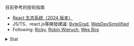 



目前參考的技術指南 
- [React 生态系统（2024 版本）](https://mp.weixin.qq.com/s?chksm=cfc45231f8b3db27fe7f69674591021f3f65ba32d95bfa0674b10776cc7505284f53effe9aab&exptype=unsubscribed_card_recommend_article_u2i_mainprocess_coarse_sort_tlfeeds&ranksessionid=1707506157&mid=2247486537&sn=845786714a50dbfa2c976ba4acd734d2&idx=1&__biz=Mzg5MTk4MDU2Nw%3D%3D&scene=169&subscene=200&sessionid=1707506157&flutter_pos=11&clicktime=1707506350&enterid=1707506350&finder_biz_enter_id=5&ascene=56&realreporttime=1707506350323&forceh5=1&devicetype=android-33&version=28002c51&nettype=WIFI&lang=zh_TW&session_us=gh_722a0aa2ba05&countrycode=SG&exportkey=n_ChQIAhIQFvCIuoV9FjKzXPfHohkhqhLrAQIE97dBBAEAAAAAADwEL%2FbyRngAAAAOpnltbLcz9gKNyK89dVj0EyYV9mbJUZ68E%2FNg5cXCvjHeByNdf3D6ZM6ZK1Y0z9QpZwz7i3PxJyK3pHrxUCTpvc%2B8OSOIUFw7ygZNs5Xi3hNVyZADspVU19aMLYy3Y4n83e5o4eC31ZzFK3UOmBy69Et3yNbcwb58uf5ueHNsaCPt8RWlr%2FwJKUdpvng2weH%2BLMBjFHdFPzdJnus%2Fz8YxFuaebrhYiDVAM7KOTFNqhWEVSoq29qYK3f25B3gztT1jf8O3q9Sol4Tx62XkSruRaDA7Af4%3D&pass_ticket=xaMNpu0Lio0uKZiQkti7Amw5f5ovyakkMzUvX8uTzfiOFfqGPcFEHgwYDgTh9YhluuCU4iObimU9v22AzAl97Q%3D%3D&wx_header=3)
- JS/TS、react.js等開發建議: [ByteGrad](https://www.youtube.com/@ByteGrad/videos), [WebDevSimplified](https://www.youtube.com/@WebDevSimplified)
- Following: [Ricky](https://github.com/rickhanlonii), [Robin Wieruch](https://github.com/rwieruch/), [Wes Bos](https://www.youtube.com/@WesBos/videos)


<details>
  <summary>Stat</summary>
  
  ![wwwchendev's GitHub stats](https://github-readme-stats.vercel.app/api?username=wwwchendev&show_icons=true&theme=apprentice)
  
  ![github-profile-views-counter](https://komarev.com/ghpvc/?username=wwwchendev&style=for-the-badge&color=orange)
  
  
</details>
